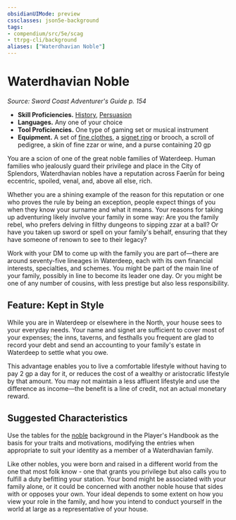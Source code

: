 ```yaml
---
obsidianUIMode: preview
cssclasses: json5e-background
tags:
- compendium/src/5e/scag
- ttrpg-cli/background
aliases: ["Waterdhavian Noble"]
---
```

# Waterdhavian Noble
*Source: Sword Coast Adventurer's Guide p. 154*  

- **Skill Proficiencies.** [History](/3-Mechanics/CLI/rules/skills.md#History), [Persuasion](/3-Mechanics/CLI/rules/skills.md#Persuasion)  
- **Languages.** Any one of your choice  
- **Tool Proficiencies.** One type of gaming set or musical instrument  
- **Equipment.** A set of [fine clothes](/3-Mechanics/CLI/items/fine-clothes.md), a [signet ring](/3-Mechanics/CLI/items/signet-ring.md) or brooch, a scroll of pedigree, a skin of fine zzar or wine, and a purse containing 20 gp  

You are a scion of one of the great noble families of Waterdeep. Human families who jealously guard their privilege and place in the City of Splendors, Waterdhavian nobles have a reputation across Faerûn for being eccentric, spoiled, venal, and, above all else, rich.

Whether you are a shining example of the reason for this reputation or one who proves the rule by being an exception, people expect things of you when they know your surname and what it means. Your reasons for taking up adventuring likely involve your family in some way: Are you the family rebel, who prefers delving in filthy dungeons to sipping zzar at a ball? Or have you taken up sword or spell on your family's behalf, ensuring that they have someone of renown to see to their legacy?

Work with your DM to come up with the family you are part of—there are around seventy-five lineages in Waterdeep, each with its own financial interests, specialties, and schemes. You might be part of the main line of your family, possibly in line to become its leader one day. Or you might be one of any number of cousins, with less prestige but also less responsibility.

## Feature: Kept in Style

While you are in Waterdeep or elsewhere in the North, your house sees to your everyday needs. Your name and signet are sufficient to cover most of your expenses; the inns, taverns, and festhalls you frequent are glad to record your debt and send an accounting to your family's estate in Waterdeep to settle what you owe.

This advantage enables you to live a comfortable lifestyle without having to pay 2 gp a day for it, or reduces the cost of a wealthy or aristocratic lifestyle by that amount. You may not maintain a less affluent lifestyle and use the difference as income—the benefit is a line of credit, not an actual monetary reward.

## Suggested Characteristics

Use the tables for the [noble](/3-Mechanics/CLI/backgrounds/noble.md) background in the Player's Handbook as the basis for your traits and motivations, modifying the entries when appropriate to suit your identity as a member of a Waterdhavian family.

Like other nobles, you were born and raised in a different world from the one that most folk know - one that grants you privilege but also calls you to fulfill a duty befitting your station. Your bond might be associated with your family alone, or it could be concerned with another noble house that sides with or opposes your own. Your ideal depends to some extent on how you view your role in the family, and how you intend to conduct yourself in the world at large as a representative of your house.
